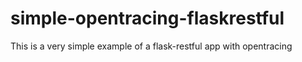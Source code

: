 # simple-opentracing-flaskrestful
This is a very simple example of a flask-restful app with opentracing
